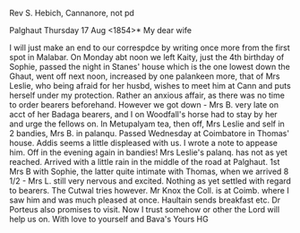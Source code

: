 Rev S. Hebich, Cannanore, not pd

 Palghaut Thursday 17 Aug <1854>*
My dear wife

I will just make an end to our correspdce by writing once more from the first spot in Malabar. On Monday abt noon we left Kaity, just the 4th birthday of Sophie, passed the night in Stanes' house which is the one lowest down the Ghaut, went off next noon, increased by one palankeen more, that of Mrs Leslie, who being afraid for her husbd, wishes to meet him at Cann and puts herself under my protection. Rather an anxious affair, as there was no time to order bearers beforehand. However we got down - Mrs B. very late on acct of her Badaga bearers, and I on Woodfall's horse had to stay by her and urge the fellows on. In Metupalyam tea, then off, Mrs Leslie and self in 2 bandies, Mrs B. in palanqu. Passed Wednesday at Coimbatore in Thomas' house. Addis seems a little displeased with us. I wrote a note to appease him. Off in the evening again in bandies! Mrs Leslie's palanq. has not as yet reached. Arrived with a little rain in the middle of the road at Palghaut. 1st Mrs B with Sophie, the latter quite intimate with Thomas, when we arrived 8 1/2 - Mrs L. still very nervous and excited. Nothing as yet settled with regard to bearers. The Cutwal tries however. Mr Knox the Coll. is at Coimb. where I saw him and was much pleased at once. Haultain sends breakfast etc. Dr Porteus also promises to visit. Now I trust somehow or other the Lord will help us on. With love to yourself and Bava's
 Yours HG

